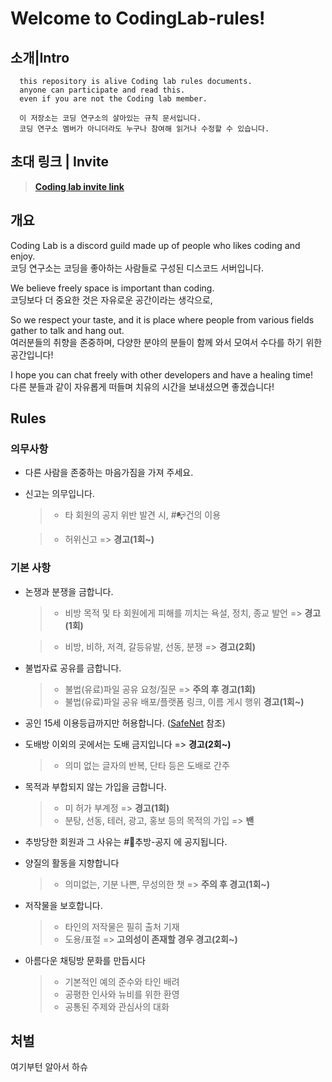 # Welcome to CodingLab-rules!

## 소개|Intro

```intro
  this repository is alive Coding lab rules documents.
  anyone can participate and read this.
  even if you are not the Coding lab member.

  이 저장소는 코딩 연구소의 살아있는 규칙 문서입니다.
  코딩 연구소 멤버가 아니더라도 누구나 참여해 읽거나 수정할 수 있습니다.
```

## 초대 링크 | Invite

> **[Coding lab invite link](https://discord.gg/UXHqMFm, "codeing lab invite link")**

## 개요

Coding Lab is a discord guild made up of people who likes coding and enjoy.  
코딩 연구소는 코딩을 좋아하는 사람들로 구성된 디스코드 서버입니다.

We believe freely space is important than coding.  
코딩보다 더 중요한 것은 자유로운 공간이라는 생각으로,

So we respect your taste, and it is place where people from various fields gather to talk and hang out.  
여러분들의 취향을 존중하며, 다양한 분야의 분들이 함께 와서 모여서 수다를 하기 위한 공간입니다!

I hope you can chat freely with other developers and have a healing time!  
다른 분들과 같이 자유롭게 떠들며 치유의 시간을 보내셨으면 좋겠습니다!

## Rules

### 의무사항

- 다른 사람을 존중하는 마음가짐을 가져 주세요.

- 신고는 의무입니다.

  > * 타 회원의 공지 위반 발견 시, #📭건의 이용

  > * 허위신고 => **경고(1회~)**

### 기본 사항

- 논쟁과 분쟁을 금합니다.

  > * 비방 목적 및 타 회원에게 피해를 끼치는 욕설, 정치, 종교 발언 => **경고(1회)**

  > * 비방, 비하, 저격, 갈등유발, 선동, 분쟁 => **경고(2회)**

- 불법자료 공유를 금합니다.

  > * 불법(유료)파일 공유 요청/질문 => **주의 후 경고(1회)**
  > * 불법(유료)파일 공유 배포/플랫폼 링크, 이름 게시 행위 **경고(1회~)**

- 공인 15세 이용등급까지만 허용합니다. ([SafeNet](http://www.safenet.ne.kr/dstandard.do) 참조)

- 도배방 이외의 곳에서는 도배 금지입니다 => **경고(2회~)**

  > * 의미 없는 글자의 반복, 단타 등은 도배로 간주

- 목적과 부합되지 않는 가입을 금합니다.

  > * 미 허가 부계정 => **경고(1회)**
  > * 분탕, 선동, 테러, 광고, 홍보 등의 목적의 가입 => **밴**

- 추방당한 회원과 그 사유는 #📌추방-공지 에 공지됩니다.

- 양질의 활동을 지향합니다

  > * 의미없는, 기분 나쁜, 무성의한 챗 => **주의 후 경고(1회~)**

- 저작물을 보호합니다.

  > * 타인의 저작물은 필히 출처 기재
  > * 도용/표절 => **고의성이 존재할 경우 경고(2회~)**

- 아름다운 채팅방 문화를 만듭시다

  > * 기본적인 예의 준수와 타인 배려
  > * 공평한 인사와 뉴비를 위한 환영
  > * 공통된 주제와 관심사의 대화





## 처벌

여기부턴 알아서 하슈